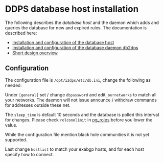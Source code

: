 
# DDPS database host installation

The following describes the _database host_ and the daemon which adds and
queries the database for new and expired rules. The documentation is 
described here:

  - [Installation and configuration of the database host](ddps-database-server-installation.md)
  - [Installation and configuration of the database daemon db2dps](db2dps-documentation.md)
  - [Short design overview](ddps-design-short.md)

## Configuration

The configuration file is `/opt/i2dps/etc/db.ini`, change the following as needed:

Under `[general]` set / change `dbpassword` and edit`_ournetworks` to match all your networks.
The daemon will not issue announce / withdraw commands for addresses outside these net.

The `sleep_time` is default 10 seconds and the database is polled this interval for changes.
Please check `rolconnlimit` in [pg_roles](https://www.postgresql.org/docs/current/static/view-pg-roles.html)
before you lower the value.

While the configuration file mention black hole communities it is not yet supported.

Last change `hostlist` to match your exabgp hosts, and for each host specify how to connect.

